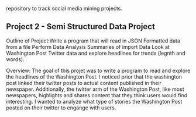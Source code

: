 repository to track social media mining projects. 

## Project 2 - Semi Structured Data Project

Outline of Project:Write a program that will read in JSON Formatted data from a file
Perform Data Analysis Summaries of import Data
Look at Washington Post Twitter data and explore headlines for trends (legnth and words).

Overview: The goal of this projet was to write a program to read and explore the headlines of the Washington Post. I noticed prior that the washington post linked their twitter posts to actual content published in their newspaper. Additionally, the twitter arm of the Washington Post, like most newspapers, highlights and shares content that they think users would find interesting. I wanted to analyze what type of stories the Washington Post posted on their twitter to engange with users.
